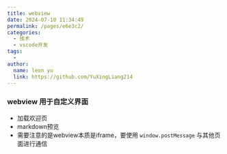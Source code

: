 ```yaml
---
title: webview
date: 2024-07-10 11:34:49
permalink: /pages/e6e3c2/
categories:
  - 技术
  - vscode开发
tags:
  - 
author: 
  name: leon yu
  link: https://github.com/YuXingLiang214
---
```


### webview 用于自定义界面

- 加载欢迎页
- markdown预览
- 需要注意的是webview本质是iframe，要使用 `window.postMessage` 与其他页面进行通信
